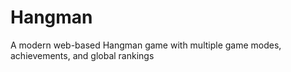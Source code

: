 # Hangman
A modern web-based Hangman game with multiple game modes, achievements, and global rankings
